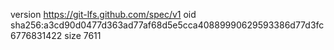 version https://git-lfs.github.com/spec/v1
oid sha256:a3cd90d0477d363ad77af68d5e5cca40889990629593386d77d3fc6776831422
size 7611
